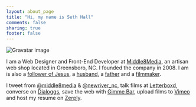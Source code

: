 ```yaml
---
layout: about_page
title: "Hi, my name is Seth Hall"
comments: false
sharing: true
footer: false
---
```


<img class="gravatar-img" src="http://gravatar.com/avatar/bf6e8ef427e1413f6f05b000491d082d?s=210" alt="Gravatar image" title="Gravatar Image" />

I am a Web Designer and Front-End Developer at [Middle8Media](http://middle8media.com), an artisan web shop located in Greensboro, NC. I founded the company in 2008. I am  is also a [follower of Jesus](http://springgardencommunity.org), a [husband](http://instagram.com/p/HSpooSHQHE/), a [father](http://instagram.com/p/NHx-LvHQC9/) and a [filmmaker](http://newriverreleasing.com/filmmakers/seth-hall).


I tweet from [@middle8media](http://twitter.com/middle8media) & [@newriver_nc](http://twitter.com/NewRiver_NC), talk films at [Letterboxd](http://letterboxd.com/middle8media/), converse on [Dialoggs](http://dialog.gs/), save the web with [Gimme Bar](https://gimmebar.com/loves/middle8media/collections), upload films to [Vimeo](https://vimeo.com/middle8media) and host my resume on [Zerply](http://zerply.com/middle8media/public).

